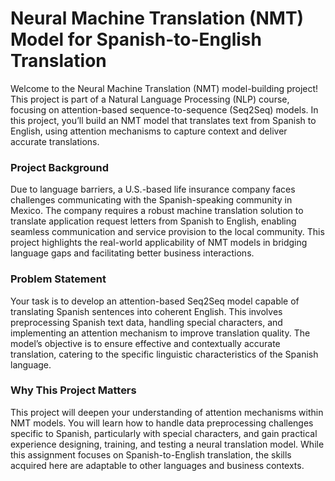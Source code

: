 # Neural Machine Translation (NMT) Model for Spanish-to-English Translation

Welcome to the Neural Machine Translation (NMT) model-building project! This project is part of a Natural Language Processing (NLP) course, focusing on attention-based sequence-to-sequence (Seq2Seq) models. In this project, you’ll build an NMT model that translates text from Spanish to English, using attention mechanisms to capture context and deliver accurate translations.

### Project Background
Due to language barriers, a U.S.-based life insurance company faces challenges communicating with the Spanish-speaking community in Mexico. The company requires a robust machine translation solution to translate application request letters from Spanish to English, enabling seamless communication and service provision to the local community. This project highlights the real-world applicability of NMT models in bridging language gaps and facilitating better business interactions.

### Problem Statement
Your task is to develop an attention-based Seq2Seq model capable of translating Spanish sentences into coherent English. This involves preprocessing Spanish text data, handling special characters, and implementing an attention mechanism to improve translation quality. The model’s objective is to ensure effective and contextually accurate translation, catering to the specific linguistic characteristics of the Spanish language.

### Why This Project Matters
This project will deepen your understanding of attention mechanisms within NMT models. You will learn how to handle data preprocessing challenges specific to Spanish, particularly with special characters, and gain practical experience designing, training, and testing a neural translation model. While this assignment focuses on Spanish-to-English translation, the skills acquired here are adaptable to other languages and business contexts.
